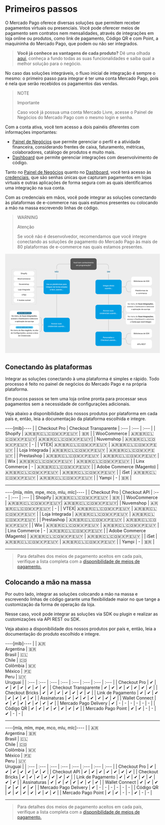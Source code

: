 # Primeiros passos

O Mercado Pago oferece diversas soluções que permitem receber pagamentos virtuais ou presenciais. Você pode oferecer meios de pagamento sem contratos nem mensalidades, através de integrações em loja online ou produtos, como link de pagamento, Código QR e com Point, a maquininha do Mercado Pago, que podem ou não ser integrados.

> **Você já conhece as vantagens de cada produto?** Dê uma olhada [aqui](https://www.mercadopago[FAKER][URL][DOMAIN]/ferramentas-para-vender?gclid=CjwKCAiAx8KQBhAGEiwAD3EiP9TeLRYVwHhVkKajMvy7LONL7t49Q0pSjdly3TNkOLrileJdl5lHSBoCUcAQAvD_BwE&matt_tool=79642323&utm_experiment=optimize&matt_word=MLB_MP_G_AO_OP_COW_BRAND_SELL_CONV_TRANPARENTE#from=public_navigation), conheça a fundo todas as suas funcionalidades e saiba qual a melhor solução para o negócio.

No caso das soluções integráveis, o fluxo inicial de integração é sempre o mesmo: o primeiro passo para integrar é ter uma conta Mercado Pago, pois é nela que serão recebidos os pagamentos das vendas. 

> NOTE
>
> Importante
>
> Caso você já possua uma conta Mercado Livre, acesse o Painel de Negócios do Mercado Pago com o mesmo login e senha.

Com a conta ativa, você tem acesso a dois painéis diferentes com informações importantes:

* [Painel de Negócios](https://www.mercadopago[FAKER][URL][DOMAIN]/subscription-plans/list#from-section=menu) que permite gerenciar o perfil e a atividade financeira, considerando frentes de caixa, faturamento, métricas, colaboradores, catálogo de produtos e muito mais.
* [Dashboard](https://www.mercadopago[FAKER][URL][DOMAIN]/developers/panel/app) que permite gerenciar integrações com desenvolvimento de código.

Tanto no [Painel de Negócios](https://www.mercadopago[FAKER][URL][DOMAIN]/subscription-plans/list#from-section=menu) quanto no [Dashboard](https://www.mercadopago[FAKER][URL][DOMAIN]/developers/panel/app), você terá acesso às [credenciais](https://www.mercadopago[FAKER][URL][DOMAIN]/developers/pt/guides/credentials/credentials), que são senhas únicas que capturam pagamentos em lojas virtuais e outras aplicações de forma segura com as quais identificamos uma integração na sua conta. 

Com as credenciais em mãos, você pode integrar as soluções conectando às plataformas de e-commerce nas quais estamos presentes ou colocando a mão na massa escrevendo linhas de código. 

> WARNING
>
> Atenção
>
> Se você não é desenvolvedor, recomendamos que você integre conectando as soluções de pagamento do Mercado Pago às mais de 80 plataformas de e-commerce nas quais estamos presentes.

![Getting started](/images/getting-started/getting-started-diagram2-pt.png)

## Conectando às plataformas

Integrar as soluções conectando à uma plataforma é simples e rápido. Todo processo é feito no painel de negócios do Mercado Pago e na própria plataforma. 

Em poucos passos se tem uma loja online pronta para processar seus pagamentos sem a necessidade de configurações adicionais. 

Veja abaixo a disponibilidade dos nossos produtos por plataforma em cada país e, então, leia a documentação da plataforma escolhida e integre.

----[mlb]----
|  | Checkout Pro | Checkout Transparente |
 :--- | :--- | :--- |
| Shopify | 🇦🇷🇧🇷🇨🇱🇨🇴🇲🇽🇵🇪🇺🇾 | 🇧🇷 |
| WooCommerce | 🇦🇷🇧🇷🇨🇱🇨🇴🇲🇽🇵🇪🇺🇾| 🇦🇷🇧🇷🇨🇱🇨🇴🇲🇽🇵🇪🇺🇾|
| Nuvemshop | 🇦🇷🇧🇷🇨🇱🇨🇴🇲🇽🇵🇪🇺🇾 | - |
| VTEX| 🇦🇷🇧🇷🇨🇱🇨🇴🇲🇽🇵🇪🇺🇾 | 🇦🇷🇧🇷🇨🇱🇨🇴🇲🇽🇵🇪🇺🇾 |
| Loja Integrada | 🇦🇷🇧🇷🇨🇱🇨🇴🇲🇽🇵🇪🇺🇾 | 🇦🇷🇧🇷🇨🇱🇨🇴🇲🇽🇵🇪🇺🇾 |
| Prestashop | 🇦🇷🇧🇷🇨🇱🇨🇴🇲🇽🇵🇪🇺🇾 | 🇦🇷🇧🇷🇨🇱🇨🇴🇲🇽🇵🇪🇺🇾 |
| Wix | 🇦🇷🇧🇷🇨🇱🇨🇴🇲🇽🇵🇪🇺🇾 | 🇦🇷🇧🇷🇨🇱🇨🇴🇲🇽🇵🇪🇺🇾 |
| Linx Commerce | - | 🇦🇷🇧🇷🇨🇱🇨🇴🇲🇽🇵🇪🇺🇾 |
| Adobe Commerce (Magento) | 🇦🇷🇧🇷🇨🇱🇨🇴🇲🇽🇵🇪🇺🇾 | 🇦🇷🇧🇷🇨🇱🇨🇴🇲🇽🇵🇪🇺🇾 |
| iSet | 🇦🇷🇧🇷🇨🇱🇨🇴🇲🇽🇵🇪🇺🇾 | 🇦🇷🇧🇷🇨🇱🇨🇴🇲🇽🇵🇪🇺🇾 |
| Yampi | - | 🇧🇷 |

------------

----[mla, mlm, mpe, mco, mlu, mlc]----
| | Checkout Pro | Checkout API |
 :--- | :--- | :--- |
| Shopify | 🇦🇷🇧🇷🇨🇱🇨🇴🇲🇽🇵🇪🇺🇾 | 🇧🇷 |
| WooCommerce | 🇦🇷🇧🇷🇨🇱🇨🇴🇲🇽🇵🇪🇺🇾| 🇦🇷🇧🇷🇨🇱🇨🇴🇲🇽🇵🇪🇺🇾|
| Nuvemshop | 🇦🇷🇧🇷🇨🇱🇨🇴🇲🇽🇵🇪🇺🇾 | - |
| VTEX| 🇦🇷🇧🇷🇨🇱🇨🇴🇲🇽🇵🇪🇺🇾 | 🇦🇷🇧🇷🇨🇱🇨🇴🇲🇽🇵🇪🇺🇾 |
| Loja Integrada | 🇦🇷🇧🇷🇨🇱🇨🇴🇲🇽🇵🇪🇺🇾 | 🇦🇷🇧🇷🇨🇱🇨🇴🇲🇽🇵🇪🇺🇾 |
| Prestashop | 🇦🇷🇧🇷🇨🇱🇨🇴🇲🇽🇵🇪🇺🇾 | 🇦🇷🇧🇷🇨🇱🇨🇴🇲🇽🇵🇪🇺🇾 |
| Wix | 🇦🇷🇧🇷🇨🇱🇨🇴🇲🇽🇵🇪🇺🇾 | 🇦🇷🇧🇷🇨🇱🇨🇴🇲🇽🇵🇪🇺🇾 |
| Linx Commerce | - | 🇦🇷🇧🇷🇨🇱🇨🇴🇲🇽🇵🇪🇺🇾 |
| Adobe Commerce (Magento) | 🇦🇷🇧🇷🇨🇱🇨🇴🇲🇽🇵🇪🇺🇾 | 🇦🇷🇧🇷🇨🇱🇨🇴🇲🇽🇵🇪🇺🇾 |
| iSet | 🇦🇷🇧🇷🇨🇱🇨🇴🇲🇽🇵🇪🇺🇾 | 🇦🇷🇧🇷🇨🇱🇨🇴🇲🇽🇵🇪🇺🇾 |
| Yampi | - | 🇧🇷 |

------------
> Para detalhes dos meios de pagamento aceitos em cada país, verifique a lista completa com a [disponibilidade de meios de pagamento.](/developers/pt/docs/sales-processing/payment-methods)

## Colocando a mão na massa

Por outro lado, integrar as soluções colocando a mão na massa e escrevendo linhas de código garante uma flexibilidade maior no que tange a customização da forma de operação da loja.

Nesse caso, você pode integrar as soluções via SDK ou plugin e realizar as customizações via API REST ou SDK.

Veja abaixo a disponibilidade dos nossos produtos por país e, então, leia a documentação do produto escolhido e integre.

----[mlb]----
|  | 🇦🇷 <br> Argentina | 🇧🇷 <br> Brasil | 🇨🇱 <br> Chile | 🇨🇴 <br> Colômbia | 🇲🇽 <br> México | 🇵🇪 <br> Peru | 🇺🇾 <br> Uruguai |
| :--- | :--- | :--- | :--- | :--- | :--- | :--- | :--- |
| Checkout Pro | ✔ | ✔ | ✔ | ✔ | ✔ | ✔ | ✔ |
| Checkout Transparente | ✔ | ✔ | ✔ | ✔ | ✔ | ✔ | ✔ |
| Checkout Bricks | ✔ | ✔ | ✔ | ✔ | ✔ | ✔ | ✔ |
| Link de Pagamento | ✔ | ✔ | ✔ | ✔ | ✔ | ✔ | ✔ |
| Assinaturas | ✔ | ✔ | ✔ | ✔ | ✔ | ✔ | ✔ |
| Wallet Connect | ✔ | ✔ | ✔ | ✔ | ✔ | ✔ | ✔ |
| Mercado Pago Delivery | ✔ | - | - | - | - | - | - |
| Código QR | ✔ | ✔ | ✔ | ✔ | ✔ | ✔ | ✔ |
| Mercado Pago Point | ✔ | ✔ | - | - | ✔ | - | - |

------------

----[mla, mlm, mpe, mco, mlu, mlc]----
|  | 🇦🇷 <br> Argentina | 🇧🇷 <br> Brasil | 🇨🇱 <br> Chile | 🇨🇴 <br> Colômbia | 🇲🇽 <br> México | 🇵🇪 <br> Peru | 🇺🇾 <br> Uruguai |
| :--- | :--- | :--- | :--- | :--- | :--- | :--- | :--- |
| Checkout Pro | ✔ | ✔ | ✔ | ✔ | ✔ | ✔ | ✔ |
| Checkout API | ✔ | ✔ | ✔ | ✔ | ✔ | ✔ | ✔ |
| Checkout Bricks | ✔ | ✔ | ✔ | ✔ | ✔ | ✔ | ✔ |
| Link de Pagamento | ✔ | ✔ | ✔ | ✔ | ✔ | ✔ | ✔ |
| Assinaturas | ✔ | ✔ | ✔ | ✔ | ✔ | ✔ | ✔ |
| Wallet Connect | ✔ | ✔ | ✔ | ✔ | ✔ | ✔ | ✔ |
| Mercado Pago Delivery | ✔ | - | - | - | - | - | - |
| Código QR | ✔ | ✔ | ✔ | ✔ | ✔ | ✔ | ✔ |
| Mercado Pago Point | ✔ | ✔ | - | - | ✔ | - | - |

------------
> Para detalhes dos meios de pagamento aceitos em cada país, verifique a lista completa com a [disponibilidade de meios de pagamento.](/developers/pt/docs/sales-processing/payment-methods) 
